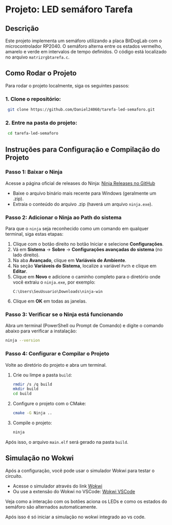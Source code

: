 # Projeto: LED semáforo Tarefa

## Descrição
Este projeto implementa um semáforo utilizando a placa BitDogLab com o microcontrolador RP2040. O semáforo alterna entre os estados vermelho, amarelo e verde em intervalos de tempo definidos. O código está localizado no arquivo `matrizrgbtarefa.c`.

## Como Rodar o Projeto

Para rodar o projeto localmente, siga os seguintes passos:

### 1. Clone o repositório:
```sh
 git clone https://github.com/Daniel24060/tarefa-led-semaforo.git
```

### 2. Entre na pasta do projeto:
```sh
 cd tarefa-led-semaforo
```

## Instruções para Configuração e Compilação do Projeto

### Passo 1: Baixar o Ninja
Acesse a página oficial de releases do Ninja:
[Ninja Releases no GitHub](https://github.com/ninja-build/ninja/releases)

- Baixe o arquivo binário mais recente para Windows (geralmente um .zip).
- Extraia o conteúdo do arquivo .zip (haverá um arquivo `ninja.exe`).

### Passo 2: Adicionar o Ninja ao Path do sistema
Para que o `ninja` seja reconhecido como um comando em qualquer terminal, siga estas etapas:

1. Clique com o botão direito no botão Iniciar e selecione **Configurações**.
2. Vá em **Sistema** → **Sobre** → **Configurações avançadas do sistema** (no lado direito).
3. Na aba **Avançado**, clique em **Variáveis de Ambiente**.
4. Na seção **Variáveis do Sistema**, localize a variável `Path` e clique em **Editar**.
5. Clique em **Novo** e adicione o caminho completo para o diretório onde você extraiu o `ninja.exe`, por exemplo:
   ```
   C:\Users\SeuUsuario\Downloads\ninja-win
   ```
6. Clique em **OK** em todas as janelas.

### Passo 3: Verificar se o Ninja está funcionando
Abra um terminal (PowerShell ou Prompt de Comando) e digite o comando abaixo para verificar a instalação:
```sh
ninja --version
```

### Passo 4: Configurar e Compilar o Projeto
Volte ao diretório do projeto e abra um terminal.

1. Crie ou limpe a pasta `build`:
   ```sh
   rmdir /s /q build
   mkdir build
   cd build
   ```

2. Configure o projeto com o CMake:
   ```sh
   cmake -G Ninja ..
   ```

3. Compile o projeto:
   ```sh
   ninja
   ```

Após isso, o arquivo `main.elf` será gerado na pasta `build`.

## Simulação no Wokwi

Após a configuração, você pode usar o simulador Wokwi para testar o circuito.
- Acesse o simulador através do link [Wokwi](https://wokwi.com/)
- Ou use a extensão do Wokwi no VSCode: [Wokwi VSCode](https://marketplace.visualstudio.com/items?itemName=Wokwi.wokwi-vscode)

Veja como a interação com os botões aciona os LEDs e como os estados do semáforo são alternados automaticamente.

Após isso é só iniciar a simulação no wokwi integrado ao vs code.
